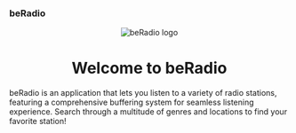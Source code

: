 <!DOCTYPE html>
<html>
<head>
  <h3>beRadio</h3>
</head>
<body>
    <div align="center">
        <img src="beRadio/Assets.xcassets/AppIcon.appiconset/Icon-App-40x40@3x.png" alt="beRadio logo">
        <h1>Welcome to beRadio</h1>
    </div>
    <p>
        beRadio is an application that lets you listen to a variety of radio stations, 
        featuring a comprehensive buffering system for seamless listening experience. 
        Search through a multitude of genres and locations to find your favorite station!
    </p>
</body>
</html>
